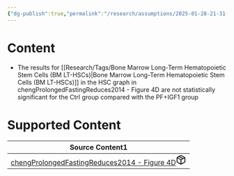 ```yaml
---
{"dg-publish":true,"permalink":"/research/assumptions/2025-01-28-21-31-35/","updated":"2025-01-28T21:31:35-05:00"}
---
```


# Content
- The results for [[Research/Tags/Bone Marrow Long-Term Hematopoietic Stem Cells (BM LT-HSCs)\|Bone Marrow Long-Term Hematopoietic Stem Cells (BM LT-HSCs)]] in the HSC graph in chengProlongedFastingReduces2014 - Figure 4D are not statistically significant for the Ctrl group compared with the PF+IGF1 group
# Supported Content
<div><table class="dataview table-view-table"><thead class="table-view-thead"><tr class="table-view-tr-header"><th class="table-view-th"><span>Source Content</span><span class="dataview small-text">1</span></th></tr></thead><tbody class="table-view-tbody"><tr><td><span><a data-tooltip-position="top" aria-label="Research/Source Content/chengProlongedFastingReduces2014 - Figure 4D.md" data-href="Research/Source Content/chengProlongedFastingReduces2014 - Figure 4D.md" href="Research/Source Content/chengProlongedFastingReduces2014 - Figure 4D.md" class="internal-link" target="_blank" rel="noopener nofollow" fileclass-name="Research Links">chengProlongedFastingReduces2014 - Figure 4D</a><a class="metadata-menu fileclass-icon"><svg xmlns="http://www.w3.org/2000/svg" width="24" height="24" viewBox="0 0 24 24" fill="none" stroke="currentColor" stroke-width="2" stroke-linecap="round" stroke-linejoin="round" class="svg-icon lucide-package"><path d="m7.5 4.27 9 5.15"></path><path d="M21 8a2 2 0 0 0-1-1.73l-7-4a2 2 0 0 0-2 0l-7 4A2 2 0 0 0 3 8v8a2 2 0 0 0 1 1.73l7 4a2 2 0 0 0 2 0l7-4A2 2 0 0 0 21 16Z"></path><path d="m3.3 7 8.7 5 8.7-5"></path><path d="M12 22V12"></path></svg></a></span></td></tr></tbody></table></div>

